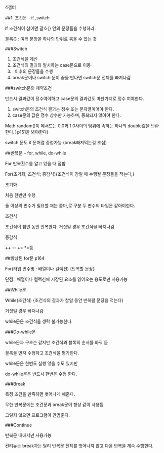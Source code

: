 ﻿4챕터

##1. 조건문  - if ,switch

If 조건식이 참이면 괄호{} 안의 문장들을 수행하라.

블록{} : 여러 문장을 하나의 단위로 묶을 수 있는 것

###Switch 

1. 조건식을 계산
1. 조건식의 결과와 일치하는 case문으로 이동
1. ` `이후의 문장들을 수행
1. break문이나 switch 문이 끝을 만나면 switch문 전체를 빠져나감

###switch문의 제약조건

반드시 결과값이  정수여야하고 case문의 결과값도 마찬가지로 정수 여야한다.

1. switch문의 조건식 결과는 정수 또는 문자열이어야 한다.
1. case문의 값은 정수 상수만 가능하며, 중복되지 않아야 한다.

Math.random()이 메서드는 0.0과 1.0사이의 범위에 속하는 하나의 double값을 반환한다.( p151을 봐야한다)

switch 문도 if 문처럼 중첩가능  (break빠져먹는걸 조심)




##반복문 – for, while, do-while 

For 반복횟수를 알고 있을 때 접합

For(초기화; 조건식; 증감식){조건식이 참일 때 수행될 문장들을 적는다,}

초기화

처음 한번만 수행

둘 이상의 변수가 필요할 때는 콤마,로 구분 두 변수의 타입은 같아야한다.

조건식 

조건식이 참인 동안 반복한다. 거짓일 경우 조건식을 빠져나감

증감식

++ -- += \*=등

##향상된 for문 p164

For(타입 변수명 : 배열이나 컬렉션) {반복할 문장}

단점 : 배열이나 컬렉션에 저장된 요소를 읽어오는 용도로만 사용가능

##While문

While(조건식) {조건식의 결과가 참일 동안 반복될 문장을 적는다}

거짓일 경우 빠져나감

while문은 조건식을 생략 불가능한다.


###Do-while문

while문과 구조는 같지만 조건식과 블록의 순서를 바꿔 둠

블록을 먼저 수행하고  조건식을 평가한다.

while문은 한번도 실행 않을 수도 있지만 

do-while문은 반드시 한번은 수행 한다.

###Break

특정 조건을 만족하면 벗어나게 해준다.

무한 반복문에는 조건문과 break문이 항상 같이 사용됨

그렇지 않으면 프로그램이 안멈춘다.

###Continue

반복문 내에서만 사용가능

컨티뉴는 break과는 달리 반복문 전체를 벗어나지 않고 다음 반복을 계속 수행힌다.

